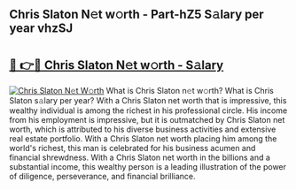 ## Chris Slaton N𝚎t w𝚘rth - Part-hZ5 S𝚊lary per year vhzSJ

# <h2><a href="http://gc36xxw.nevu.top/?p=Chris+Slaton">🔗 👉🔴 Chris Slaton N𝚎t w𝚘rth - S𝚊lary</a></h2>

[![Chris Slaton N𝚎t W𝚘rth](https://i.imgur.com/Oavwk0R.jpeg)](http://gc36xxw.nevu.top/?p=Chris+Slaton)
What is Chris Slaton n𝚎t w𝚘rth? What is Chris Slaton s𝚊lary per year?
With a Chris Slaton net worth that is impressive, this wealthy individual is among the richest in his professional circle. His income from his employment is impressive, but it is outmatched by Chris Slaton net worth, which is attributed to his diverse business activities and extensive real estate portfolio. With a Chris Slaton net worth placing him among the world's richest, this man is celebrated for his business acumen and financial shrewdness. With a Chris Slaton net worth in the billions and a substantial income, this wealthy person is a leading illustration of the power of diligence, perseverance, and financial brilliance.
